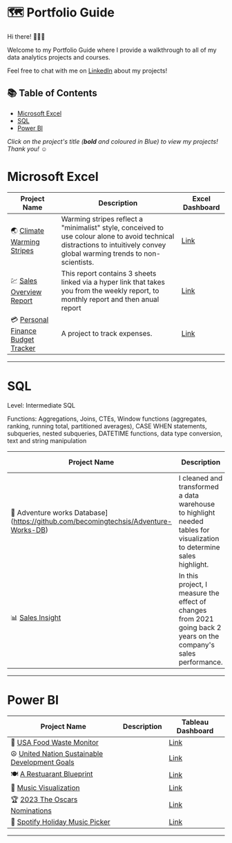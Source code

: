 # 🗺 Portfolio Guide

Hi there! 🙋🏻‍♀️

Welcome to my Portfolio Guide where I provide a walkthrough to all of my data analytics projects and courses.

Feel free to chat with me on [LinkedIn](inkedin.com/in/vera-ezinne-a66464209/) about my projects!

## 📚 Table of Contents
- [Microsoft Excel](#microsoft-excel)
- [SQL](#sql)
- [Power BI](#power-bi)

_Click on the project's title (**bold** and coloured in Blue) to view my projects! Thank you! ☺️_

# Microsoft Excel

| Project Name | Description | Excel Dashboard |
|---|---|---|
| 🌏 [Climate Warming Stripes](https://github.com/becomingtechsis/Excel-Dashboard/blob/main/Warming%20Stripe.xlsx) | Warming stripes reflect a "minimalist" style, conceived to use colour alone to avoid technical distractions to intuitively convey global warming trends to non-scientists. | [Link](https://github.com/becomingtechsis/Excel-Dashboard/blob/main/Warming%20Stripe.xlsx) |
| 💹 [Sales Overview Report](https://github.com/becomingtechsis/Excel-Dashboard/blob/main/Sales%20Report%20Dashboard.xlsx) | This report contains 3 sheets linked via a hyper link that takes you from the weekly report, to monthly report and then anual report | [Link](https://github.com/becomingtechsis/Excel-Dashboard/blob/main/Sales%20Report%20Dashboard.xlsx) |
| 💳 [Personal Finance Budget Tracker](https://github.com/becomingtechsis/Excel-Dashboard/blob/main/Personal%20Finance%20Tracker%20sheet.xlsx) | A project to track expenses. | [Link](https://github.com/becomingtechsis/Excel-Dashboard/blob/main/Personal%20Finance%20Tracker%20sheet.xlsx) |

***


# SQL

Level: Intermediate SQL

Functions: Aggregations, Joins, CTEs, Window functions (aggregates, ranking, running total, partitioned averages), CASE WHEN statements, subqueries, nested subqueries, DATETIME functions, data type conversion, text and string manipulation

| Project Name | Description | SQL Functions |
|---|---|---| 
| 📅 Adventure works Database](https://github.com/becomingtechsis/Adventure-Works-DB) |I cleaned and transformed a data warehouse to highlight needed tables for visualization to determine sales highlight.  | |  
| 📊 [Sales Insight](https://github.com/becomingtechsis/Sales-Insight) |In this project, I measure the effect of changes from 2021 going back 2 years on the company's sales performance. |  |  

***

# Power BI

| Project Name | Description | Tableau Dashboard |
|---|---|---|
| 🍜 [USA Food Waste Monitor](https://github.com/becomingtechsis/United-States-Food-Waste-Monitor) |  | [Link](https://app.powerbi.com/view?r=eyJrIjoiNGFmOWY5YTYtNDBhMy00YTQ3LTkwNGEtYzQxZDYzMWY1MmU5IiwidCI6IjBjNWY4MTdjLTgyOWQtNDE2NC1iN2JlLWE4ZTg2ZDg1YjY5ZiJ9) |
| ☮ [United Nation Sustainable Development Goals](https://github.com/becomingtechsis/United-Nations-Sustainable-Development-Goals-2021) |  | [Link](https://app.powerbi.com/view?r=eyJrIjoiNmY3ZWVkMTktZjhmNy00ODdjLTlmYTMtMzJlNmYzMGEyYzJjIiwidCI6IjBjNWY4MTdjLTgyOWQtNDE2NC1iN2JlLWE4ZTg2ZDg1YjY5ZiJ9) |
| 🍽 [A Restuarant Blueprint](https://github.com/becomingtechsis/A-Restaurant-s-Blueprint) |  | [Link](https://app.powerbi.com/view?r=eyJrIjoiYWEzY2E2MjEtMzQ5NC00ZDNhLTlhYjgtM2M4ODY5MzdiZGUzIiwidCI6IjBjNWY4MTdjLTgyOWQtNDE2NC1iN2JlLWE4ZTg2ZDg1YjY5ZiJ9) |
| 🎼 [Music Visualization](https://github.com/becomingtechsis/Visualizing-Music) |  | [Link](https://app.powerbi.com/view?r=eyJrIjoiOTM3MTZkNzktNzA5MC00YzMzLTlhODEtNDFhYzdhNWFhOGJmIiwidCI6IjBjNWY4MTdjLTgyOWQtNDE2NC1iN2JlLWE4ZTg2ZDg1YjY5ZiJ9) |
| 🏆 [2023 The Oscars Nominations](https://github.com/katiehuangx/Maven-Unicorn-Challenge) |  | [Link](https://app.powerbi.com/view?r=eyJrIjoiNmJkNzAzMDctNzUxMy00YjhiLWFkMzktZjIzNDMyYjRlYjI3IiwidCI6IjBjNWY4MTdjLTgyOWQtNDE2NC1iN2JlLWE4ZTg2ZDg1YjY5ZiJ9) |
| 🎵 [Spotify Holiday Music Picker](https://github.com/becomingtechsis/Spotify-Holiday-Music-Picker) |  | [Link](https://app.powerbi.com/view?r=eyJrIjoiZDJlN2MyZWUtOWYyZC00M2RlLTgwZjYtMzBmZTc3ZGY3MWU5IiwidCI6IjBjNWY4MTdjLTgyOWQtNDE2NC1iN2JlLWE4ZTg2ZDg1YjY5ZiJ9) |

***

